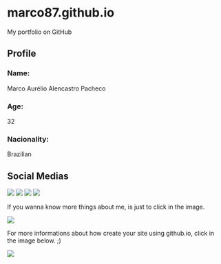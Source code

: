 # marco87.github.io
My portfolio on GitHub

## Profile

### Name:
Marco Aurélio Alencastro Pacheco

### Age:
32

### Nacionality:
Brazilian

## Social Medias

<a href="https://www.linkedin.com/in/marco-alencastro/" target="_blank"><img src="https://cdn2.iconfinder.com/data/icons/social-media-2285/512/1_Linkedin_unofficial_colored_svg-128.png"></a>
<a href="https://www.facebook.com/marco.alencastro1" target="_blank"><img src="https://cdn2.iconfinder.com/data/icons/social-media-2285/512/1_Facebook_colored_svg_copy-128.png"></a>
<a href="https://twitter.com/MarcoAlen87" target="_blank"><img src="https://cdn2.iconfinder.com/data/icons/social-media-2285/512/1_Twitter_colored_svg-128.png"></a>
<a href="https://www.instagram.com/marco.alencastro/" target="_blank"><img src="https://cdn2.iconfinder.com/data/icons/social-media-2285/512/1_Instagram_colored_svg_1-128.png"></a>

If you wanna know more things about me, is just to click in the image.

<a href="https://marco87.github.io" target="_blank"><img src="https://www.jonathan-petitcolas.com/img/posts/github-pages/github-pages.png"></a>



For more informations about how create your site using github.io, click in the image below. ;)

<a href="https://pages.github.com/" target="_blank"><img src="https://i.ytimg.com/vi/2MsN8gpT6jY/maxresdefault.jpg"></a>
